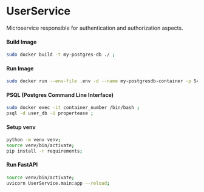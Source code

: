# UserService
Microservice responsible for authentication and authorization aspects.

#### Build Image
```bash
sudo docker build -t my-postgres-db ./ ;
```

#### Run Image
```bash
sudo docker run --env-file .env -d --name my-postgresdb-container -p 5432:5432 my-postgres-db ;
```

#### PSQL (Postgres Command Line Interface)
```bash
sudo docker exec -it container_number /bin/bash ;
psql -d user_db -U propertease ;
```

#### Setup venv
```bash
python -m venv venv;
source venv/bin/activate;
pip install -r requirements;
```

#### Run FastAPI
```bash
source venv/bin/activate;
uvicorn UserService.main:app --reload;
```


